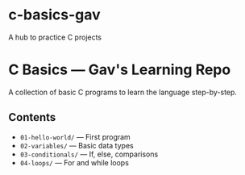 # c-basics-gav
A hub to practice C projects
# C Basics — Gav's Learning Repo

A collection of basic C programs to learn the language step-by-step.

## Contents

- `01-hello-world/` — First program
- `02-variables/` — Basic data types
- `03-conditionals/` — If, else, comparisons
- `04-loops/` — For and while loops

